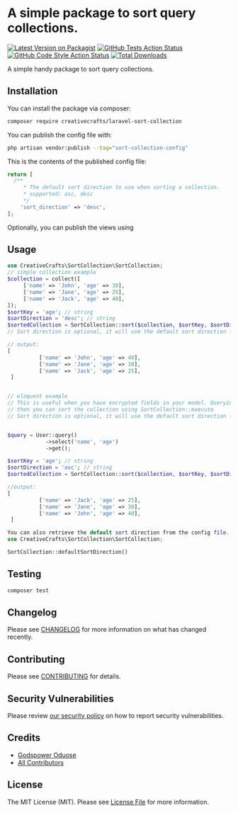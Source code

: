 # A simple package to sort query collections.

[![Latest Version on Packagist](https://img.shields.io/packagist/v/creativecrafts/laravel-sort-collection.svg?style=flat-square)](https://packagist.org/packages/creativecrafts/laravel-sort-collection)
[![GitHub Tests Action Status](https://img.shields.io/github/actions/workflow/status/creativecrafts/laravel-sort-collection/run-tests.yml?branch=main&label=tests&style=flat-square)](https://github.com/creativecrafts/laravel-sort-collection/actions?query=workflow%3Arun-tests+branch%3Amain)
[![GitHub Code Style Action Status](https://img.shields.io/github/actions/workflow/status/creativecrafts/laravel-sort-collection/fix-php-code-style-issues.yml?branch=main&label=code%20style&style=flat-square)](https://github.com/creativecrafts/laravel-sort-collection/actions?query=workflow%3A"Fix+PHP+code+style+issues"+branch%3Amain)
[![Total Downloads](https://img.shields.io/packagist/dt/creativecrafts/laravel-sort-collection.svg?style=flat-square)](https://packagist.org/packages/creativecrafts/laravel-sort-collection)

A simple handy package to sort query collections.

## Installation

You can install the package via composer:

```bash
composer require creativecrafts/laravel-sort-collection
```

You can publish the config file with:

```bash
php artisan vendor:publish --tag="sort-collection-config"
```

This is the contents of the published config file:

```php
return [
  /**
     * The default sort direction to use when sorting a collection.
     * supported: asc, desc
     */
    'sort_direction' => 'desc',
];
```

Optionally, you can publish the views using

## Usage

```php
use CreativeCrafts\SortCollection\SortCollection;
// simple collection example
$collection = collect([
     ['name' => 'John', 'age' => 30],
     ['name' => 'Jane', 'age' => 25],
     ['name' => 'Jack', 'age' => 40],
]);
$sortKey = 'age'; // string
$sortDirection = 'desc'; // string
$sortedCollection = SortCollection::sort($collection, $sortKey, $sortDirection);
// Sort direction is optional, it will use the default sort direction from the config file if not provided(by default it is desc)

// output:
[
          ['name' => 'John', 'age' => 40],
          ['name' => 'Jane', 'age' => 30],
          ['name' => 'Jack', 'age' => 25],
 ]


// eloquent example
// This is useful when you have encrypted fields in your model. Querying the model will decrypt the fields,
// then you can sort the collection using SortCollection::execute
// Sort direction is optional, it will use the default sort direction from the config file if not provided(by default it is desc)


$query = User::query()
            ->select('name', 'age')
            ->get();

$sortKey = 'age'; // string
$sortDirection = 'asc'; // string
$sortedCollection = SortCollection::sort($collection, $sortKey, $sortDirection);

//output:
[
          ['name' => 'Jack', 'age' => 25],
          ['name' => 'Jane', 'age' => 30],
          ['name' => 'John', 'age' => 40],
 ]
```

```php
You can also retrieve the default sort direction from the config file.
use CreativeCrafts\SortCollection\SortCollection;

SortCollection::defaultSortDirection()
```


## Testing

```bash
composer test
```

## Changelog

Please see [CHANGELOG](CHANGELOG.md) for more information on what has changed recently.

## Contributing

Please see [CONTRIBUTING](CONTRIBUTING.md) for details.

## Security Vulnerabilities

Please review [our security policy](../../security/policy) on how to report security vulnerabilities.

## Credits

- [Godspower Oduose](https://github.com/rockblings)
- [All Contributors](../../contributors)

## License

The MIT License (MIT). Please see [License File](LICENSE.md) for more information.
